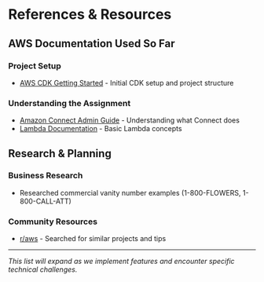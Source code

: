 # References & Resources

## AWS Documentation Used So Far

### Project Setup
- [AWS CDK Getting Started](https://docs.aws.amazon.com/cdk/v2/guide/getting_started.html) - Initial CDK setup and project structure

### Understanding the Assignment
- [Amazon Connect Admin Guide](https://docs.aws.amazon.com/connect/latest/adminguide/what-is-amazon-connect.html) - Understanding what Connect does
- [Lambda Documentation](https://docs.aws.amazon.com/lambda/latest/dg/welcome.html) - Basic Lambda concepts

## Research & Planning

### Business Research
- Researched commercial vanity number examples (1-800-FLOWERS, 1-800-CALL-ATT)

### Community Resources
- [r/aws](https://www.reddit.com/r/aws/) - Searched for similar projects and tips

---

*This list will expand as we implement features and encounter specific technical challenges.*
